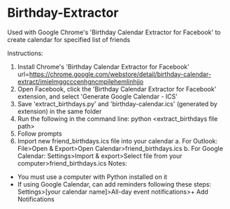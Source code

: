 # Birthday-Extractor
Used with Google Chrome's 'Birthday Calendar Extractor for Facebook' to create calendar for specified list of friends

Instructions:
1. Install Chrome's 'Birthday Calendar Extractor for Facebook' url=https://chrome.google.com/webstore/detail/birthday-calendar-extract/imielmggcccenhgncmpjlehemlinhjjo
2. Open Facebook, click the 'Birthday Calendar Extractor for Facebook' extension, and select 'Generate Google Calendar - ICS'
3. Save 'extract_birthdays.py' and 'birthday-calendar.ics' (generated by extension) in the same folder
4. Run the following in the command line:
    python <extract_birthdays file path>
5. Follow prompts
6. Import new friend_birthdays.ics file into your calendar
    a. For Outlook: File>Open & Export>Open Calendar>friend_birthdays.ics
    b. For Google Calendar: Settings>Import & export>Select file from your computer>friend_birthdays.ics
Notes:
- You must use a computer with Python installed on it
- If using Google Calendar, can add reminders following these steps:
    Settings>[your calendar name]>All-day event notifications>+ Add Notifications
